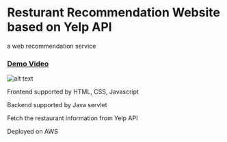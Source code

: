 # Resturant Recommendation Website based on Yelp API
a web recommendation service  

### [Demo Video](https://youtu.be/VOe78pDVU1A)

![alt text](http://funkyimg.com/i/2PwJe.png)

Frontend supported by HTML, CSS, Javascript 

Backend supported by Java servlet

Fetch the restaurant information from Yelp API

Deployed on AWS


